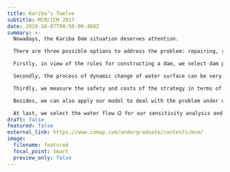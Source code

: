 ```yaml
---
title: Kariba’s Twelve
subtitle: MCM/ICM 2017
date: 2020-10-07T00:50:00.468Z
summary: >-
  Nowadays, the Kariba Dam situation deserves attention.

  There are three possible options to address the problem: repairing, rebuilding and replacing it with a series of smaller dams along the Zambezi river. We discuss the advantages and disadvantages of each option and further we analyze the third option thoroughly.

  Firstly, in view of the rules for constructing a dam, we select dam placement and make adjustment. We obtain initial placement of smaller dams based on the water level difference along the Zambezi River. Then we draw sectional view of river course of each initial placement. According to the rules, we make slight adjustment to the initial placement and get the final position.

  Secondly, the process of dynamic change of water surface can be very complicated when the dam is sluicing, so we decide to deal with the problem with the discretization method. We build a mathematical model to obtain water level of all region according to the states of each dam.

  Thirdly, we measure the safety and costs of the strategy in terms of maintenance cost and generated electrical energy. Then we estimate our strategy with the two indicators based the data. Compared with the previous Kariba Dam, these new smaller dams each is considered into two states: open for sluice on, close for sluice off. Then, we define dam state as a variable and use Zero-One programming algorithm method to build a model with consideration of safety and costs. Since there are only ten to twenty dams built along the river, we find it reasonable to apply exhaustion method to our model. So we can get the optimal control strategy under normal climate conditions.

  Besides, we can also apply our model to deal with the problem under extreme conditions and make several successive modification strategies with short duration.

  At last, we select the water flow 𝑄 for our sensitivity analysis and stability analysis.
draft: false
featured: false
external_link: https://www.comap.com/undergraduate/contests/mcm/
image:
  filename: featured
  focal_point: Smart
  preview_only: false
---
```

